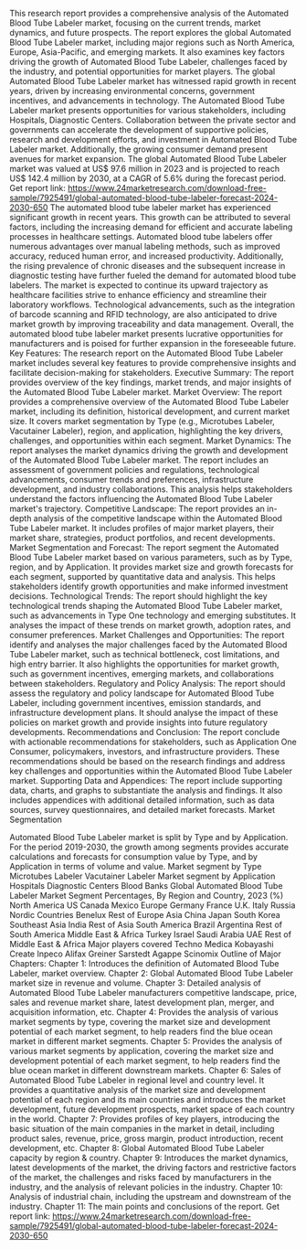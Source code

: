 This research report provides a comprehensive analysis of the Automated Blood Tube Labeler market, focusing on the current trends, market dynamics, and future prospects. The report explores the global Automated Blood Tube Labeler market, including major regions such as North America, Europe, Asia-Pacific, and emerging markets. It also examines key factors driving the growth of Automated Blood Tube Labeler, challenges faced by the industry, and potential opportunities for market players.
The global Automated Blood Tube Labeler market has witnessed rapid growth in recent years, driven by increasing environmental concerns, government incentives, and advancements in technology. The Automated Blood Tube Labeler market presents opportunities for various stakeholders, including Hospitals, Diagnostic Centers. Collaboration between the private sector and governments can accelerate the development of supportive policies, research and development efforts, and investment in Automated Blood Tube Labeler market. Additionally, the growing consumer demand present avenues for market expansion.
The global Automated Blood Tube Labeler market was valued at US$ 97.6 million in 2023 and is projected to reach US$ 142.4 million by 2030, at a CAGR of 5.6% during the forecast period.
Get report link: https://www.24marketresearch.com/download-free-sample/7925491/global-automated-blood-tube-labeler-forecast-2024-2030-650
The automated blood tube labeler market has experienced significant growth in recent years. This growth can be attributed to several factors, including the increasing demand for efficient and accurate labeling processes in healthcare settings. Automated blood tube labelers offer numerous advantages over manual labeling methods, such as improved accuracy, reduced human error, and increased productivity. Additionally, the rising prevalence of chronic diseases and the subsequent increase in diagnostic testing have further fueled the demand for automated blood tube labelers. The market is expected to continue its upward trajectory as healthcare facilities strive to enhance efficiency and streamline their laboratory workflows. Technological advancements, such as the integration of barcode scanning and RFID technology, are also anticipated to drive market growth by improving traceability and data management. Overall, the automated blood tube labeler market presents lucrative opportunities for manufacturers and is poised for further expansion in the foreseeable future.
Key Features:
The research report on the Automated Blood Tube Labeler market includes several key features to provide comprehensive insights and facilitate decision-making for stakeholders.
Executive Summary: The report provides overview of the key findings, market trends, and major insights of the Automated Blood Tube Labeler market.
Market Overview: The report provides a comprehensive overview of the Automated Blood Tube Labeler market, including its definition, historical development, and current market size. It covers market segmentation by Type (e.g., Microtubes Labeler, Vacutainer Labeler), region, and application, highlighting the key drivers, challenges, and opportunities within each segment.
Market Dynamics: The report analyses the market dynamics driving the growth and development of the Automated Blood Tube Labeler market. The report includes an assessment of government policies and regulations, technological advancements, consumer trends and preferences, infrastructure development, and industry collaborations. This analysis helps stakeholders understand the factors influencing the Automated Blood Tube Labeler market's trajectory.
Competitive Landscape: The report provides an in-depth analysis of the competitive landscape within the Automated Blood Tube Labeler market. It includes profiles of major market players, their market share, strategies, product portfolios, and recent developments.
Market Segmentation and Forecast: The report segment the Automated Blood Tube Labeler market based on various parameters, such as by Type, region, and by Application. It provides market size and growth forecasts for each segment, supported by quantitative data and analysis. This helps stakeholders identify growth opportunities and make informed investment decisions.
Technological Trends: The report should highlight the key technological trends shaping the Automated Blood Tube Labeler market, such as advancements in Type One technology and emerging substitutes. It analyses the impact of these trends on market growth, adoption rates, and consumer preferences.
Market Challenges and Opportunities: The report identify and analyses the major challenges faced by the Automated Blood Tube Labeler market, such as technical bottleneck, cost limitations, and high entry barrier. It also highlights the opportunities for market growth, such as government incentives, emerging markets, and collaborations between stakeholders.
Regulatory and Policy Analysis: The report should assess the regulatory and policy landscape for Automated Blood Tube Labeler, including government incentives, emission standards, and infrastructure development plans. It should analyse the impact of these policies on market growth and provide insights into future regulatory developments.
Recommendations and Conclusion: The report conclude with actionable recommendations for stakeholders, such as Application One Consumer, policymakers, investors, and infrastructure providers. These recommendations should be based on the research findings and address key challenges and opportunities within the Automated Blood Tube Labeler market.
Supporting Data and Appendices: The report include supporting data, charts, and graphs to substantiate the analysis and findings. It also includes appendices with additional detailed information, such as data sources, survey questionnaires, and detailed market forecasts.
Market Segmentation

Automated Blood Tube Labeler market is split by Type and by Application. For the period 2019-2030, the growth among segments provides accurate calculations and forecasts for consumption value by Type, and by Application in terms of volume and value.
Market segment by Type
Microtubes Labeler
Vacutainer Labeler
Market segment by Application
Hospitals
Diagnostic Centers
Blood Banks
Global Automated Blood Tube Labeler Market Segment Percentages, By Region and Country, 2023 (%)
North America
US
Canada
Mexico
Europe
Germany
France
U.K.
Italy
Russia
Nordic Countries
Benelux
Rest of Europe
Asia
China
Japan
South Korea
Southeast Asia
India
Rest of Asia
South America
Brazil
Argentina
Rest of South America
Middle East & Africa
Turkey
Israel
Saudi Arabia
UAE
Rest of Middle East & Africa
Major players covered
Techno Medica
Kobayashi Create
Inpeco
Alifax
Greiner
Sarstedt
Agappe
Scinomix
Outline of Major Chapters:
Chapter 1: Introduces the definition of Automated Blood Tube Labeler, market overview.
Chapter 2: Global Automated Blood Tube Labeler market size in revenue and volume.
Chapter 3: Detailed analysis of Automated Blood Tube Labeler manufacturers competitive landscape, price, sales and revenue market share, latest development plan, merger, and acquisition information, etc.
Chapter 4: Provides the analysis of various market segments by type, covering the market size and development potential of each market segment, to help readers find the blue ocean market in different market segments.
Chapter 5: Provides the analysis of various market segments by application, covering the market size and development potential of each market segment, to help readers find the blue ocean market in different downstream markets.
Chapter 6: Sales of Automated Blood Tube Labeler in regional level and country level. It provides a quantitative analysis of the market size and development potential of each region and its main countries and introduces the market development, future development prospects, market space of each country in the world.
Chapter 7: Provides profiles of key players, introducing the basic situation of the main companies in the market in detail, including product sales, revenue, price, gross margin, product introduction, recent development, etc.
Chapter 8: Global Automated Blood Tube Labeler capacity by region & country.
Chapter 9: Introduces the market dynamics, latest developments of the market, the driving factors and restrictive factors of the market, the challenges and risks faced by manufacturers in the industry, and the analysis of relevant policies in the industry.
Chapter 10: Analysis of industrial chain, including the upstream and downstream of the industry.
Chapter 11: The main points and conclusions of the report.
Get report link: https://www.24marketresearch.com/download-free-sample/7925491/global-automated-blood-tube-labeler-forecast-2024-2030-650
